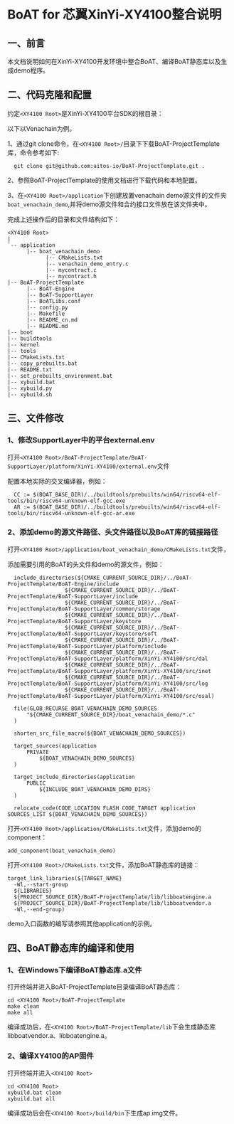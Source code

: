 # BoAT for 芯翼XinYi-XY4100整合说明


## 一、前言

本文档说明如何在XinYi-XY4100开发环境中整合BoAT、编译BoAT静态库以及生成demo程序。

## 二、代码克隆和配置

约定`<XY4100 Root>`是XinYi-XY4100平台SDK的根目录：

以下以Venachain为例。

1、通过git clone命令，在`<XY4100 Root>/`目录下下载BoAT-ProjectTemplate库，命令参考如下:

  ```
    git clone git@github.com:aitos-io/BoAT-ProjectTemplate.git .
  ```

2、参照BoAT-ProjectTemplate的使用文档进行下载代码和本地配置。

3、在`<XY4100 Root>/application`下创建放置venachain demo源文件的文件夹`boat_venachain_demo`,并将demo源文件和合约接口文件放在该文件夹中。


完成上述操作后的目录和文件结构如下：
```
<XY4100 Root>
|
`-- application
      |-- boat_venachain_demo
            |-- CMakeLists.txt
            |-- venachain_demo_entry.c
            |-- mycontract.c
            |-- mycontract.h
|-- BoAT-ProjectTemplate
      |-- BoAT-Engine
      |-- BoAT-SupportLayer
      |-- BoATLibs.conf
      |-- config.py
      |-- Makefile
      |-- README_cn.md
      |-- README.md
|-- boot
|-- buildtools
|-- kernel
|-- tools
|-- CMakeLists.txt
|-- copy_prebuilts.bat
|-- README.txt
|-- set_prebuilts_environment.bat
|-- xybuild.bat
|-- xybuild.py
|-- xybuild.sh

```


## 三、文件修改

### 1、修改SupportLayer中的平台external.env

打开`<XY4100 Root>/BoAT-ProjectTemplate/BoAT-SupportLayer/platform/XinYi-XY4100/external.env`文件
  
  配置本地实际的交叉编译器，例如：
  ```
    CC := $(BOAT_BASE_DIR)/../buildtools/prebuilts/win64/riscv64-elf-tools/bin/riscv64-unknown-elf-gcc.exe
    AR := $(BOAT_BASE_DIR)/../buildtools/prebuilts/win64/riscv64-elf-tools/bin/riscv64-unknown-elf-gcc-ar.exe
  ```

### 2、添加demo的源文件路径、头文件路径以及BoAT库的链接路径

  打开`<XY4100 Root>/application/boat_venachain_demo/CMakeLists.txt`文件，

  添加需要引用的BoAT的头文件和demo的源文件，例如：
  ```
    include_directories(${CMAKE_CURRENT_SOURCE_DIR}/../BoAT-ProjectTemplate/BoAT-Engine/include
                    ${CMAKE_CURRENT_SOURCE_DIR}/../BoAT-ProjectTemplate/BoAT-SupportLayer/include
                    ${CMAKE_CURRENT_SOURCE_DIR}/../BoAT-ProjectTemplate/BoAT-SupportLayer/common/storage
                    ${CMAKE_CURRENT_SOURCE_DIR}/../BoAT-ProjectTemplate/BoAT-SupportLayer/keystore
                    ${CMAKE_CURRENT_SOURCE_DIR}/../BoAT-ProjectTemplate/BoAT-SupportLayer/keystore/soft
                    ${CMAKE_CURRENT_SOURCE_DIR}/../BoAT-ProjectTemplate/BoAT-SupportLayer/platform/include
                    ${CMAKE_CURRENT_SOURCE_DIR}/../BoAT-ProjectTemplate/BoAT-SupportLayer/platform/XinYi-XY4100/src/dal
                    ${CMAKE_CURRENT_SOURCE_DIR}/../BoAT-ProjectTemplate/BoAT-SupportLayer/platform/XinYi-XY4100/src/inet
                    ${CMAKE_CURRENT_SOURCE_DIR}/../BoAT-ProjectTemplate/BoAT-SupportLayer/platform/XinYi-XY4100/src/log
                    ${CMAKE_CURRENT_SOURCE_DIR}/../BoAT-ProjectTemplate/BoAT-SupportLayer/platform/XinYi-XY4100/src/osal)

    file(GLOB_RECURSE BOAT_VENACHAIN_DEMO_SOURCES 
        "${CMAKE_CURRENT_SOURCE_DIR}/boat_venachain_demo/*.c"
    )

    shorten_src_file_macro(${BOAT_VENACHAIN_DEMO_SOURCES})

    target_sources(application
        PRIVATE 
            ${BOAT_VENACHAIN_DEMO_SOURCES}
    )

    target_include_directories(application
        PUBLIC
            ${INCLUDE_BOAT_VENACHAIN_DEMO_DIRS}
    )

    relocate_code(CODE_LOCATION FLASH CODE_TARGET application SOURCES_LIST ${BOAT_VENACHAIN_DEMO_SOURCES})

  ```

  打开`<XY4100 Root>/application/CMakeLists.txt`文件，添加demo的component：
  ```
  add_component(boat_venachain_demo)
  ```

  打开`<XY4100 Root>/CMakeLists.txt`文件，添加BoAT静态库的链接：

  ```
  target_link_libraries(${TARGET_NAME}
    -Wl,--start-group
    ${LIBRARIES}
    ${PROJECT_SOURCE_DIR}/BoAT-ProjectTemplate/lib/libboatengine.a
    ${PROJECT_SOURCE_DIR}/BoAT-ProjectTemplate/lib/libboatvendor.a
    -Wl,--end-group)
  ```

  demo入口函数的编写请参照其他application的示例。

## 四、BoAT静态库的编译和使用

### 1、在Windows下编译BoAT静态库.a文件
   
   
   打开终端并进入BoAT-ProjectTemplate目录编译BoAT静态库：
   ```
   cd <XY4100 Root>/BoAT-ProjectTemplate
   make clean
   make all
   ```
   
   编译成功后，在`<XY4100 Root>/BoAT-ProjectTemplate/lib`下会生成静态库libboatvendor.a、libboatengine.a。
   

### 2、编译XY4100的AP固件
   
   打开终端并进入`<XY4100 Root>`
   ```
   cd <XY4100 Root>
   xybuild.bat clean
   xybuild.bat all
   ```
  编译成功后会在`<XY4100 Root>/build/bin`下生成ap.img文件。
